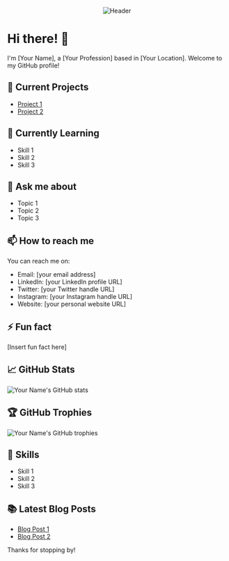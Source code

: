 <p align="center">
  <img src="https://github.com/Code-Dabblers/Code-Dabblers/blob/main/assets/header.gif" alt="Header">
</p>


# Hi there! 👋

I'm [Your Name], a [Your Profession] based in [Your Location]. Welcome to my GitHub profile!

## 🔭 Current Projects

- [Project 1](https://github.com/yourusername/project1)
- [Project 2](https://github.com/yourusername/project2)

## 🌱 Currently Learning

- Skill 1
- Skill 2
- Skill 3

## 💬 Ask me about

- Topic 1
- Topic 2
- Topic 3

## 📫 How to reach me

You can reach me on:

- Email: [your email address]
- LinkedIn: [your LinkedIn profile URL]
- Twitter: [your Twitter handle URL]
- Instagram: [your Instagram handle URL]
- Website: [your personal website URL]

## ⚡ Fun fact

[Insert fun fact here]

## 📈 GitHub Stats

![Your Name's GitHub stats](https://github-readme-stats.vercel.app/api?username=yourusername&show_icons=true&theme=radical)

## 🏆 GitHub Trophies

![Your Name's GitHub trophies](https://github-profile-trophy.vercel.app/?username=yourusername&theme=onedark)

## 🚀 Skills

- Skill 1
- Skill 2
- Skill 3

## 📚 Latest Blog Posts

- [Blog Post 1](https://yourblog.com/blogpost1)
- [Blog Post 2](https://yourblog.com/blogpost2)

Thanks for stopping by!

<!---
jonamarkin/jonamarkin is a ✨ special ✨ repository because its `README.md` (this file) appears on your GitHub profile.
You can click the Preview link to take a look at your changes.
--->
